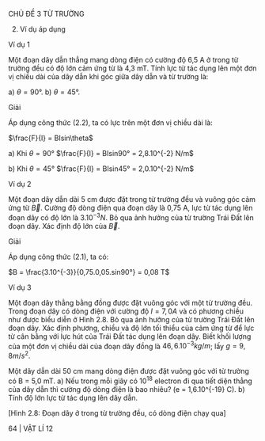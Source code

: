 CHỦ ĐỀ 3 TỪ TRƯỜNG

2. Ví dụ áp dụng

Ví dụ 1

Một đoạn dây dẫn thẳng mang dòng điện có cường độ 6,5 A ở trong từ trường đều có độ lớn cảm ứng từ là 4,3 mT. Tính lực từ tác dụng lên một đơn vị chiều dài của dây dẫn khi góc giữa dây dẫn và từ trường là:

a) $\theta = 90°$.
b) $\theta = 45°$.

Giải

Áp dụng công thức (2.2), ta có lực trên một đơn vị chiều dài là:

$\frac{F}{l} = BIsin\theta$

a) Khi $\theta = 90°$
   $\frac{F}{l} = BIsin90° = 2,8.10^{-2} N/m$

b) Khi $\theta = 45°$
   $\frac{F}{l} = BIsin45° = 2,0.10^{-2} N/m$

Ví dụ 2

Một đoạn dây dẫn dài 5 cm được đặt trong từ trường đều và vuông góc cảm ứng từ $\vec{B}$. Cường độ dòng điện qua đoạn dây là 0,75 A, lực từ tác dụng lên đoạn dây có độ lớn là $3.10^{-3} N$. Bỏ qua ảnh hưởng của từ trường Trái Đất lên đoạn dây. Xác định độ lớn của $\vec{B}$.

Giải

Áp dụng công thức (2.1), ta có:

$B = \frac{3.10^{-3}}{0,75.0,05.sin90°} = 0,08 T$

Ví dụ 3

Một đoạn dây thẳng bằng đồng được đặt vuông góc với một từ trường đều. Trong đoạn dây có dòng điện với cường độ $I = 7,0 A$ và có phương chiều như được biểu diễn ở Hình 2.8. Bỏ qua ảnh hưởng của từ trường Trái Đất lên đoạn dây. Xác định phương, chiều và độ lớn tối thiểu của cảm ứng từ để lực từ cân bằng với lực hút của Trái Đất tác dụng lên đoạn dây. Biết khối lượng của một đơn vị chiều dài của đoạn dây đồng là $46,6.10^{-3} kg/m$; lấy $g = 9,8 m/s^2$.

Một dây dẫn dài 50 cm mang dòng điện được đặt vuông góc với từ trường có B = 5,0 mT.
a) Nếu trong mỗi giây có $10^{18}$ electron đi qua tiết diện thẳng của dây dẫn thì cường độ dòng điện là bao nhiêu? (e = 1,6.10^{-19} C).
b) Tính độ lớn lực từ tác dụng lên dây dẫn.

[Hình 2.8: Đoạn dây ở trong từ trường đều, có dòng điện chạy qua]

64 | VẬT LÍ 12